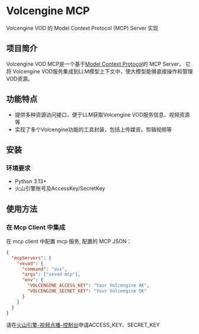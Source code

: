 # Volcengine MCP

Volcengine VOD 的 Model Context Protocol (MCP) Server 实现

## 项目简介

Volcengine VOD MCP是一个基于[Model Context Protocol](https://github.com/modelcontextprotocol/python-sdk)的 MCP Server，
它将 Volcengine VOD服务集成到LLM模型上下文中，使大模型能够直接操作和管理VOD资源。

## 功能特点

- 提供多种资源访问接口，便于LLM获取Volcengine VOD服务信息、视频资源等
- 实现了多个Volcengine功能的工具封装，包括上传媒资，剪辑视频等

## 安装

### 环境要求

- Python 3.13+
- 火山引擎账号及AccessKey/SecretKey

## 使用方法

### 在 Mcp Client 中集成

在 mcp client 中配置 mcp 服务, 配置的 MCP JSON：

```json
{
  "mcpServers": {
    "vevod": {
      "command": "uvx",
      "args": ["vevod-mcp"],
      "env": {
        "VOLCENGINE_ACCESS_KEY": "Your Volcengine AK",
        "VOLCENGINE_SECRET_KEY": "Your Volcengine SK"
      }
    }
  }
}
```

请在[火山引擎-视频点播-控制台](https://www.volcengine.com/product/vod)申请ACCESS_KEY、SECRET_KEY
